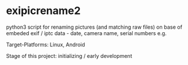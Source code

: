 # exipicrename2

python3 script for renaming pictures (and matching raw files)
on base of embeded exif / iptc data - date, camera name, serial numbers e.g.

Target-Platforms: Linux, Android

Stage of this project: initializing / early development
